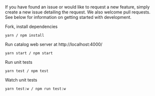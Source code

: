 If you have found an issue or would like to request a new feature, simply create a new issue detailing the request. We also welcome pull requests. See below for information on getting started with development.


Fork, install dependencies

```code
yarn / npm install
```

Run catalog web server at http://localhost:4000/

```code
yarn start / npm start
```

Run unit tests

```code
yarn test / npm test
```

Watch unit tests

```code
yarn test:w / npm run test:w
```

